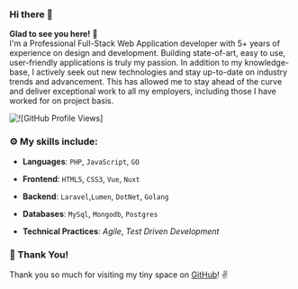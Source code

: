 ### Hi there 👋
**Glad to see you here!** :star_struck: <br>
I'm a Professional Full-Stack Web Application developer with 5+ years of experience on design and development. Building state-of-art, easy to use, user-friendly applications is truly my passion. In addition to my knowledge-base, I actively seek out new technologies and stay up-to-date on industry trends and advancement. This has allowed me to stay ahead of the curve and deliver exceptional work to all my employers, including those I have worked for on project basis.  



<!--
- 🔭 I like to build things for the web
- 🌱 I’m currently learning dev ops technologies
- 👯 I’m looking to collaborate on anything challanging
- 💬 Ask me anything
- 📫 How to reach me: [Technostupid.com](https://technostupid.com) | [Email me](mailto:pial.coder@gmail.com)
 -->
<!--
[![Pial's github stats](https://github-readme-stats.vercel.app/api?username=techno-stupid&show_icons=true)](https://github.com/techno-stupid)
 -->

![![GitHub Profile Views]](https://komarev.com/ghpvc/?username=techno-stupid)

### :gear: My skills include:

- **Languages**: `PHP`, `JavaScript`, `GO`

- **Frontend**: `HTML5`, `CSS3`, `Vue`, `Nuxt`

- **Backend**: `Laravel`,`Lumen`, `DotNet`, `Golang`

- **Databases**: `MySql`, `Mongodb`, `Postgres`

- **Technical Practices**: *Agile*, *Test Driven Development*


### :hugs: Thank You!

Thank you so much for visiting my tiny space on [GitHub](https://github.com/techno-stupi)! :v:
